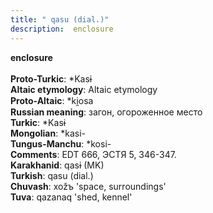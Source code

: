 ```yaml
---
title: " qasu (dial.)"
description:  enclosure
---
```

<strong> enclosure</strong><br><br>
<strong>Proto-Turkic</strong>:  *Kasɨ<br>
<strong>Altaic etymology</strong>:  Altaic etymology<br>
<strong> Proto-Altaic</strong>:  *ki̯osa<br>
<strong>Russian meaning</strong>:  загон, огороженное место<br>
<strong>Turkic</strong>:  *Kasɨ<br>
<strong>Mongolian</strong>:  *kasi-<br>
<strong>Tungus-Manchu</strong>:  *kosi-<br>
<strong>Comments</strong>:  EDT 666, ЭСТЯ 5, 346-347.<br>
<strong>Karakhanid</strong>:  qasɨ (MK)<br>
<strong>Turkish</strong>:  qasu (dial.)<br>
<strong>Chuvash</strong>:  xožъ 'space, surroundings'<br>
<strong>Tuva</strong>:  qazanaq 'shed, kennel'<br>


